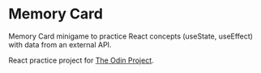 # Memory Card

Memory Card minigame to practice React concepts (useState, useEffect) with data from an external API.

React practice project for [The Odin Project](https://www.theodinproject.com/).